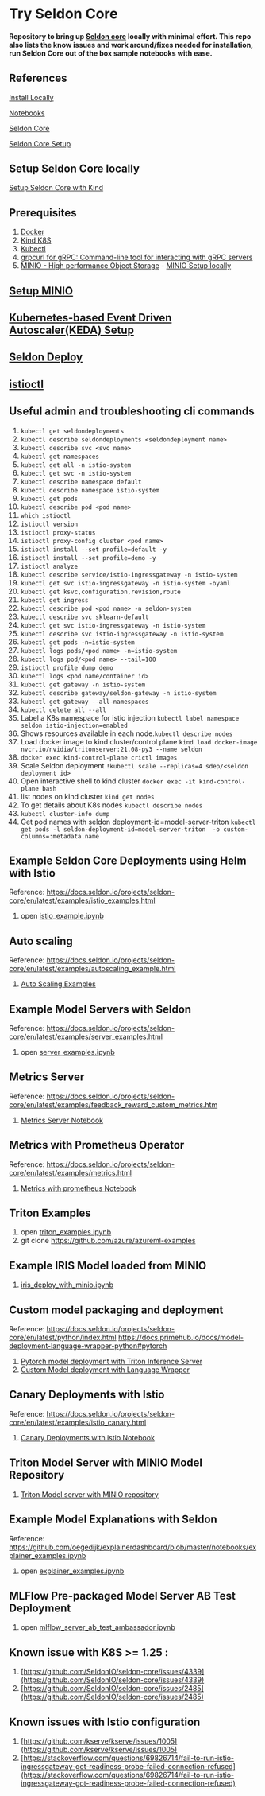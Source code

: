 # Try Seldon Core 
#### Repository to bring up [Seldon core](https://www.seldon.io/solutions/open-source-projects/core) locally with minimal effort. This repo also lists the know issues and work around/fixes needed for installation, run Seldon Core out of the box sample notebooks  with ease.

## References
[Install Locally](https://docs.seldon.io/projects/seldon-core/en/latest/install/kind.html)

[Notebooks](https://docs.seldon.io/projects/seldon-core/en/latest/examples/notebooks.html)

[Seldon Core](https://docs.seldon.io/projects/seldon-core/en/latest/index.html)

[Seldon Core Setup](https://docs.seldon.io/projects/seldon-core/en/latest/examples/seldon_core_setup.html)

## Setup Seldon Core locally
[Setup Seldon Core with Kind](./setup_seldon_core_using_kind.ipynb)

## Prerequisites
1) [Docker](https://www.docker.com/)
2) [Kind K8S](https://kind.sigs.k8s.io/docs/user/quick-start/)
3) [Kubectl](https://kubernetes.io/docs/tasks/tools/)
4) [grpcurl for gRPC: Command-line tool for interacting with gRPC servers](https://github.com/fullstorydev/grpcurl)
5) [MINIO - High performance Object Storage](https://min.io/) - [MINIO Setup locally](./minio_setup.ipynb)

<!-- 3) `pip install seldon-core`
1) `pip install mlflow`
2)  `kind delete cluster --name seldon`
3) Note: K8S >=1.25 has HPA(HorizontalPodAutoscaler) issues. So creating cluster with  kindest/node:v1.24.7 image.
   `kind create cluster --name seldon --image kindest/node:v1.24.7`
   For apiextensions.k8s.io/v1beta1 CRD issue , use `kind create cluster --name seldon --image=kindest/node:v1.21.2`
   Refer: https://stackoverflow.com/questions/69054622/unable-to-install-crds-in-kubernetes-kind
4)  `kubectl cluster-info --context kind-seldon`
5)  `istioctl install --set profile=default -y`
6)  `kubectl label namespace default istio-injection=enabled`
7)  Follow instructions [Create Istio Gateway](https://docs.seldon.io/projects/seldon-core/en/latest/install/kind.html) , [install-seldon-core](https://docs.seldon.io/projects/seldon-core/en/latest/install/kind.html#install-seldon-core) , [local-port-forwarding](https://docs.seldon.io/projects/seldon-core/en/latest/install/kind.html#local-port-forwarding) -->

<!-- 11) Istio : Plugin certificates and key into cluster
    1) follow below steps to plugin certs for istio
     References: https://istio.io/latest/docs/tasks/security/cert-management/plugin-ca-cert/
12) Istio: Create Ingress resource
    ```
kubectl apply -f - <<EOF
apiVersion: networking.k8s.io/v1
kind: Ingress
metadata:
  annotations:
    kubernetes.io/ingress.class: istio
  name: ingress
spec:
  rules:
  - host: httpbin.example.com
    http:
      paths:
      - path: /status
        pathType: Prefix
        backend:
          service:
            name: httpbin
            port:
              number: 8000
EOF
    ```
1)  Istio Ingress setup:
    kubectl apply -f https://raw.githubusercontent.com/metallb/metallb/v0.13.7/config/manifests/metallb-native.yaml
    kubectl wait --namespace metallb-system \
                --for=condition=ready pod \
                --selector=app=metallb \
                --timeout=90s
    docker network inspect -f '{{.IPAM.Config}}' kind
    export INGRESS_NAME=istio-ingressgateway
    export INGRESS_NS=istio-system
    kubectl get svc "$INGRESS_NAME" -n "$INGRESS_NS"
    echo http://$INGRESS_HOST:$INGRESS_PORT/headers
    export INGRESS_HOST=$(kubectl -n "$INGRESS_NS" get service "$INGRESS_NAME" -o jsonpath='{.status.loadBalancer.ingress[0].ip}')
    export INGRESS_PORT=$(kubectl -n "$INGRESS_NS" get service "$INGRESS_NAME" -o jsonpath='{.spec.ports[?(@.name=="http2")].port}')
    export SECURE_INGRESS_PORT=$(kubectl -n "$INGRESS_NS" get service "$INGRESS_NAME" -o jsonpath='{.spec.ports[?(@.name=="https")].port}')
    export TCP_INGRESS_PORT=$(kubectl -n "$INGRESS_NS" get service "$INGRESS_NAME" -o jsonpath='{.spec.ports[?(@.name=="tcp")].port}')


    References:
    https://istio.io/latest/docs/tasks/traffic-management/ingress/ingress-control/#determining-the-ingress-ip-and-ports
    https://kind.sigs.k8s.io/docs/user/loadbalancer/
14) Ensure the istio ingress gatewaty is port-forwarded to localhost:8004
    kubectl port-forward $(kubectl get pods -l istio=ingressgateway -n istio-system -o jsonpath='{.items[0].metadata.name}') -n istio-system 8004:8080
    References: https://docs.seldon.io/projects/seldon-core/en/latest/examples/istio_examples.html
15)  -->
    


## [Setup MINIO](https://docs.seldon.io/projects/seldon-core/en/latest/examples/minio_setup.html)

## [Kubernetes-based Event Driven Autoscaler(KEDA) Setup](https://docs.seldon.io/projects/seldon-core/en/latest/examples/keda.html)

## [Seldon Deploy](https://deploy.seldon.io/_/downloads/en/v1.3/pdf/)

## [istioctl](https://istio.io/latest/docs/ops/diagnostic-tools/istioctl/)

## Useful admin and troubleshooting cli commands
1)  `kubectl get seldondeployments`
2)  `kubectl describe seldondeployments <seldondeployment name>`
3)  `kubectl describe svc <svc name>`
4)  `kubectl get namespaces`
5)  `kubectl get all -n istio-system`
6)  `kubectl get svc -n istio-system`
7)  `kubectl describe namespace default`
8)  `kubectl describe namespace istio-system`
9)  `kubectl get pods`
10) `kubectl describe pod <pod name>`
11) `which istioctl`
12) `istioctl version`
13) `istioctl proxy-status`
14) `istioctl proxy-config cluster <pod name>`
15) `istioctl install --set profile=default -y`
16) `istioctl install --set profile=demo -y`
17) `istioctl analyze`
18) `kubectl describe service/istio-ingressgateway -n istio-system`
19) `kubectl get svc istio-ingressgateway -n istio-system -oyaml`
20) `kubectl get ksvc,configuration,revision,route`
21) `kubectl get ingress`
22) `kubectl describe pod <pod name> -n seldon-system`
23) `kubectl describe svc sklearn-default`
24) `kubectl get svc istio-ingressgateway -n istio-system`
25) `kubectl describe svc istio-ingressgateway -n istio-system`
26) `kubectl get pods -n=istio-system`
27) `kubectl logs pods/<pod name> -n=istio-system`
28) `kubectl logs pod/<pod name> --tail=100`
29) `istioctl profile dump demo`
30) `kubectl logs <pod name/container id>`
31) `kubectl get gateway -n istio-system`
32) `kubectl describe gateway/seldon-gateway -n istio-system`
33) `kubectl get gateway --all-namespaces`
34) `kubectl delete all --all`
35) Label a K8s namespace for istio injection `kubectl label namespace seldon istio-injection=enabled`
36) Shows resources available in each node.`kubectl describe nodes`
37) Load docker image to kind cluster/control plane `kind load docker-image nvcr.io/nvidia/tritonserver:21.08-py3 --name seldon`
38) `docker exec kind-control-plane crictl images`
39) Scale Seldon deployment `!kubectl scale --replicas=4 sdep/<seldon deployment id>`
40) Open interactive shell to kind cluster `docker exec -it kind-control-plane bash`
41) list nodes on kind cluster `kind get nodes`
42) To get details about K8s nodes `kubectl describe nodes`
43) `kubectl cluster-info dump`
44) Get pod names with seldon deployment-id=model-server-triton `kubectl get pods -l seldon-deployment-id=model-server-triton  -o custom-columns=:metadata.name`


## Example Seldon Core Deployments using Helm with Istio
Reference: https://docs.seldon.io/projects/seldon-core/en/latest/examples/istio_examples.html 
1) open [istio_example.ipynb](./istio_example.ipynb)

## Auto scaling
Reference: https://docs.seldon.io/projects/seldon-core/en/latest/examples/autoscaling_example.html
1) [Auto Scaling Examples](./autoscaling_example.ipynb)

## Example Model Servers with Seldon
Reference: https://docs.seldon.io/projects/seldon-core/en/latest/examples/server_examples.html
1) open [server_examples.ipynb](./server_examples.ipynb)

## Metrics Server
Reference: https://docs.seldon.io/projects/seldon-core/en/latest/examples/feedback_reward_custom_metrics.htm 
1) [Metrics Server Notebook](./metrics-server.ipynb)

## Metrics with Prometheus Operator
Reference: https://docs.seldon.io/projects/seldon-core/en/latest/examples/metrics.html
1) [Metrics with prometheus Notebook](./metrics_prometheus.ipynb)

## Triton Examples
1) open [triton_examples.ipynb](./triton_examples.ipynb)
2) git clone https://github.com/azure/azureml-examples

## Example IRIS Model loaded from MINIO
1) [iris_deploy_with_minio.ipynb](./iris_deploy_with_minio.ipynb)

## Custom model packaging and deployment
Reference: https://docs.seldon.io/projects/seldon-core/en/latest/python/index.html
https://docs.primehub.io/docs/model-deployment-language-wrapper-python#pytorch
1)  [Pytorch model deployment with Triton Inference Server](./triton_deploy_custom_model.ipynb)
2)  [Custom Model deployment with Language Wrapper](./custom-models/mnist_cnn_pt/README.md)

## Canary Deployments with Istio
Reference: https://docs.seldon.io/projects/seldon-core/en/latest/examples/istio_canary.html
1) [Canary Deployments with istio Notebook](./istio_canary.ipynb)

## Triton Model Server with MINIO Model Repository
1) [Triton Model server with MINIO repository](./triton_minio_model_store.ipynb)

## Example Model Explanations with Seldon
Reference: https://github.com/oegedijk/explainerdashboard/blob/master/notebooks/explainer_examples.ipynb
1)  open [explainer_examples.ipynb](./explainer_examples.ipynb)

## MLFlow Pre-packaged Model Server AB Test Deployment
1) open [mlflow_server_ab_test_ambassador.ipynb](./mlflow_server_ab_test_ambassador.ipynb)

## Known issue with K8S >= 1.25 : 
1)  [https://github.com/SeldonIO/seldon-core/issues/4339](https://github.com/SeldonIO/seldon-core/issues/4339)
2)  [https://github.com/SeldonIO/seldon-core/issues/2485](https://github.com/SeldonIO/seldon-core/issues/2485)

## Known issues with Istio configuration
1) [https://github.com/kserve/kserve/issues/1005](https://github.com/kserve/kserve/issues/1005)
2) [https://stackoverflow.com/questions/69826714/fail-to-run-istio-ingressgateway-got-readiness-probe-failed-connection-refused](https://stackoverflow.com/questions/69826714/fail-to-run-istio-ingressgateway-got-readiness-probe-failed-connection-refused)